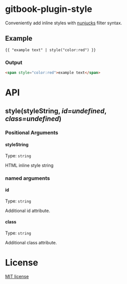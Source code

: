# gitbook-plugin-style

Conveniently add inline styles with [nunjucks](https://mozilla.github.io/nunjucks/templating.html#filters)
filter syntax.

## Example

```
{{ "example text" | style("color:red") }}
```

### Output

```html
<span style="color:red">example text</span>
```

# API

## style(styleString, *id=undefined*, *class=undefined*)

### Positional Arguments

#### styleString

Type: `string`

HTML inline style string

### named arguments

#### id

Type: `string`

Additional id attribute.

#### class

Type: `string`

Additional class attribute.

# License

[MIT license](https://github.com/zachary822/gitbook-plugin-style/blob/master/LICENSE)
